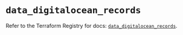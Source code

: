 # `data_digitalocean_records`

Refer to the Terraform Registry for docs: [`data_digitalocean_records`](https://registry.terraform.io/providers/digitalocean/digitalocean/2.41.0/docs/data-sources/records).
